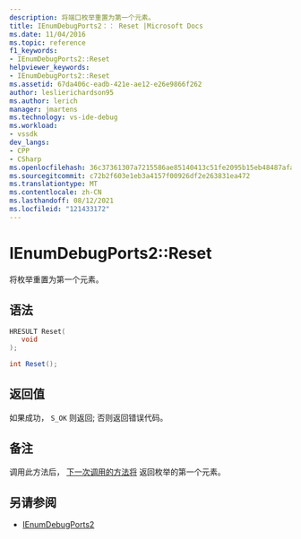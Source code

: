 ```yaml
---
description: 将端口枚举重置为第一个元素。
title: IEnumDebugPorts2：： Reset |Microsoft Docs
ms.date: 11/04/2016
ms.topic: reference
f1_keywords:
- IEnumDebugPorts2::Reset
helpviewer_keywords:
- IEnumDebugPorts2::Reset
ms.assetid: 67da406c-eadb-421e-ae12-e26e9866f262
author: leslierichardson95
ms.author: lerich
manager: jmartens
ms.technology: vs-ide-debug
ms.workload:
- vssdk
dev_langs:
- CPP
- CSharp
ms.openlocfilehash: 36c37361307a7215586ae85140413c51fe2095b15eb48487afa9815d8851c5bc
ms.sourcegitcommit: c72b2f603e1eb3a4157f00926df2e263831ea472
ms.translationtype: MT
ms.contentlocale: zh-CN
ms.lasthandoff: 08/12/2021
ms.locfileid: "121433172"
---
```

# <a name="ienumdebugports2reset"></a>IEnumDebugPorts2::Reset
将枚举重置为第一个元素。

## <a name="syntax"></a>语法

```cpp
HRESULT Reset(
   void
);
```

```csharp
int Reset();
```

## <a name="return-value"></a>返回值
 如果成功， `S_OK` 则返回; 否则返回错误代码。

## <a name="remarks"></a>备注
 调用此方法后， [下一次调用的方法将](../../../extensibility/debugger/reference/ienumdebugports2-next.md) 返回枚举的第一个元素。

## <a name="see-also"></a>另请参阅
- [IEnumDebugPorts2](../../../extensibility/debugger/reference/ienumdebugports2.md)

